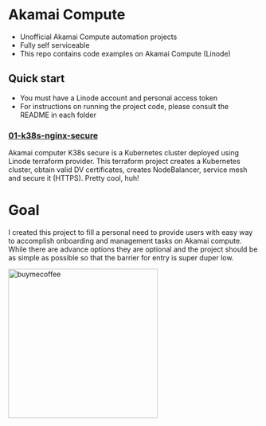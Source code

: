 # Akamai Compute

- Unofficial Akamai Compute automation projects
- Fully self serviceable
- This repo contains code examples on Akamai Compute (Linode)

## Quick start

- You must have a Linode account and personal access token
- For instructions on running the project code, please consult the README in each folder

### [01-k38s-nginx-secure](https://github.com/akamai-devops-APJ/akamai_compute/tree/main/01-k38s-nginx-secure#-akamai-compute-k38s-secure)

Akamai computer K38s secure is a Kubernetes cluster deployed using Linode terraform provider. This terraform project creates a Kubernetes cluster, obtain valid DV certificates, creates NodeBalancer, service mesh and secure it (HTTPS). Pretty cool, huh!

# Goal

I created this project to fill a personal need to provide users with easy way to accomplish onboarding and management tasks on Akamai compute. While there are advance options they are optional and the project should be as simple as possible so that the barrier for entry is super duper low.

<img width="300" alt="buymecoffee" src="https://github.com/akamai-devops-APJ/akamai_compute/assets/73431376/8435b2b4-2a70-4237-bbb2-2cf37e62f9c9">
